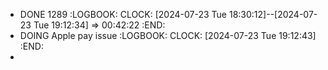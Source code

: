 - DONE 1289
  :LOGBOOK:
  CLOCK: [2024-07-23 Tue 18:30:12]--[2024-07-23 Tue 19:12:34] =>  00:42:22
  :END:
- DOING Apple pay issue
  :LOGBOOK:
  CLOCK: [2024-07-23 Tue 19:12:43]
  :END:
-